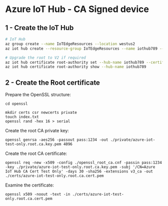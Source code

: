 # Azure IoT Hub - CA Signed device

## 1 - Create the IoT Hub


```sh
# IoT Hub
az group create --name IoTEdgeResources --location westus2
az iot hub create --resource-group IoTEdgeResources --name iothub789 --sku F1 --partition-count 2 --mintls "1.2"

# Upgrade the root to V2 if required
az iot hub certificate root-authority set --hub-name iothub789 --certificate-authority v2
az iot hub certificate root-authority show --hub-name iothub789
```

## 2 - Create the Root certificate

Prepare the OpenSSL structure:

```
cd openssl

mkdir certs csr newcerts private
touch index.txt
openssl rand -hex 16 > serial
```

Create the root CA private key:

```
openssl genrsa -aes256 -passout pass:1234 -out ./private/azure-iot-test-only.root.ca.key.pem 4096
```

Create the root CA certificate:

```
openssl req -new -x509 -config ./openssl_root_ca.cnf -passin pass:1234 -key ./private/azure-iot-test-only.root.ca.key.pem -subj '/CN=Azure IoT Hub CA Cert Test Only' -days 30 -sha256 -extensions v3_ca -out ./certs/azure-iot-test-only.root.ca.cert.pem
```

Examine the certificate:

```
openssl x509 -noout -text -in ./certs/azure-iot-test-only.root.ca.cert.pem
```
